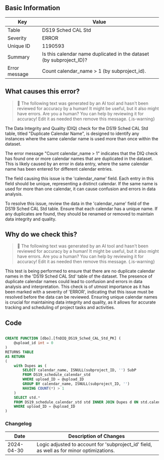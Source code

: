 ## Basic Information

| Key           | Value                                                               |
| ------------- | ------------------------------------------------------------------- |
| Table         | DS19 Sched CAL Std                                                  |
| Severity      | ERROR                                                               |
| Unique ID     | 1190593                                                             |
| Summary       | Is this calendar name duplicated in the dataset (by subproject_ID)? |
| Error message | Count calendar_name > 1 (by subproject_id).                         |

## What causes this error?

> :robot: The following text was generated by an AI tool and hasn't been reviewed for accuracy by a human! It might be useful, but it also might have errors. Are you a human? You can help by reviewing it for accuracy! Edit it as needed then remove this message.
> {.is-warning}

The Data Integrity and Quality (DIQ) check for the DS19 Sched CAL Std table, titled "Duplicate Calendar Name", is designed to identify any instances where the same calendar name is used more than once within the dataset.

The error message "Count calendar_name > 1" indicates that the DIQ check has found one or more calendar names that are duplicated in the dataset. This is likely caused by an error in data entry, where the same calendar name has been entered for different calendar entries.

The field causing this issue is the 'calendar_name' field. Each entry in this field should be unique, representing a distinct calendar. If the same name is used for more than one calendar, it can cause confusion and errors in data analysis.

To resolve this issue, review the data in the 'calendar_name' field of the DS19 Sched CAL Std table. Ensure that each calendar has a unique name. If any duplicates are found, they should be renamed or removed to maintain data integrity and quality.

## Why do we check this?

> :robot: The following text was generated by an AI tool and hasn't been reviewed for accuracy by a human! It might be useful, but it also might have errors. Are you a human? You can help by reviewing it for accuracy! Edit it as needed then remove this message.
> {.is-warning}

This test is being performed to ensure that there are no duplicate calendar names in the 'DS19 Sched CAL Std' table of the dataset. The presence of duplicate calendar names could lead to confusion and errors in data analysis and interpretation. This check is of utmost importance as it has been marked with a severity of 'ERROR', indicating that this issue must be resolved before the data can be reviewed. Ensuring unique calendar names is crucial for maintaining data integrity and quality, as it allows for accurate tracking and scheduling of project tasks and activities.

## Code

```sql

CREATE FUNCTION [dbo].[fnDIQ_DS19_Sched_CAL_Std_PK] (
	@upload_id int = 0
)
RETURNS TABLE
AS RETURN
(
	with Dupes as (
		SELECT calendar_name, ISNULL(subproject_ID, '') SubP
		FROM DS19_schedule_calendar_std
		WHERE upload_ID = @upload_ID
		GROUP BY calendar_name, ISNULL(subproject_ID, '')
		HAVING COUNT(*) > 1
	)
	SELECT std.*
	FROM DS19_schedule_calendar_std std INNER JOIN Dupes d ON std.calendar_name = d.calendar_name AND ISNULL(std.subproject_ID,'') = d.SubP
	WHERE upload_ID = @upload_ID
)
```

### Changelog

| Date       | Description of Changes                                                                   |
| ---------- | ---------------------------------------------------------------------------------------- |
| 2024-04-30 | Logic adjusted to account for 'subproject_id' field, as well as for minor optimizations. |
